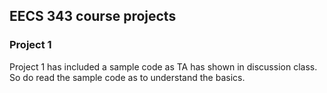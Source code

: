 ## EECS 343 course projects
### Project 1
Project 1 has included a sample code as TA has shown in discussion class. So do read the sample code as to understand the basics.
